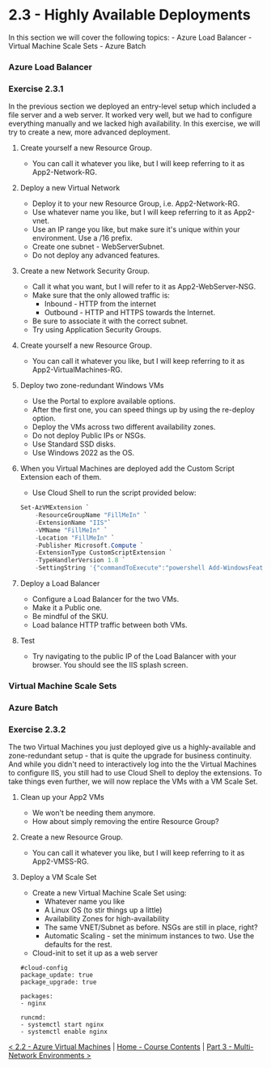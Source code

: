 # 2.3 - Highly Available Deployments

In this section we will cover the following topics:
    - Azure Load Balancer
    - Virtual Machine Scale Sets
    - Azure Batch

### Azure Load Balancer


### Exercise 2.3.1

In the previous section we deployed an entry-level setup which included a file server and a web server. It worked very well, but we had to configure everything manually and we lacked high availability. 
In this exercise, we will try to create a new, more advanced deployment.

1. Create yourself a new Resource Group.
    - You can call it whatever you like, but I will keep referring to it as App2-Network-RG.

2. Deploy a new Virtual Network
    - Deploy it to your new Resource Group, i.e. App2-Network-RG.
    - Use whatever name you like, but I will keep referring to it as App2-vnet.
    - Use an IP range you like, but make sure it's unique within your environment. Use a /16 prefix.
    - Create one subnet - WebServerSubnet.
    - Do not deploy any advanced features.

3. Create a new Network Security Group.
    - Call it what you want, but I will refer to it as App2-WebServer-NSG.
    - Make sure that the only allowed traffic is:
        - Inbound - HTTP from the internet
        - Outbound - HTTP and HTTPS towards the Internet.
    - Be sure to associate it with the correct subnet.
    - Try using Application Security Groups.

4. Create yourself a new Resource Group.
    - You can call it whatever you like, but I will keep referring to it as App2-VirtualMachines-RG.

5. Deploy two zone-redundant Windows VMs
    - Use the Portal to explore available options.  
    - After the first one, you can speed things up by using the re-deploy option.
    - Deploy the VMs across two different availability zones.
    - Do not deploy Public IPs or NSGs.
    - Use Standard SSD disks.
    - Use Windows 2022 as the OS.

6. When you Virtual Machines are deployed add the Custom Script Extension each of them. 
    - Use Cloud Shell to run the script provided below:

    ```PowerShell
    Set-AzVMExtension `
        -ResourceGroupName "FillMeIn" `
        -ExtensionName "IIS"`
        -VMName "FillMeIn" `
        -Location "FillMeIn" `
        -Publisher Microsoft.Compute `
        -ExtensionType CustomScriptExtension `
        -TypeHandlerVersion 1.8 `
        -SettingString '{"commandToExecute":"powershell Add-WindowsFeature Web-Server; powershell Add-Content -Path \"C:\\inetpub\\wwwroot\\Default.htm\" -Value $($env:computername."}'
    ```

7. Deploy a Load Balancer 
    - Configure a Load Balancer for the two VMs.
    - Make it a Public one.
    - Be mindful of the SKU.
    - Load balance HTTP traffic between both VMs.

8. Test
    - Try navigating to the public IP of the Load Balancer with your browser. You should see the IIS splash screen. 


### Virtual Machine Scale Sets


### Azure Batch


### Exercise 2.3.2

The two Virtual Machines you just deployed give us a highly-available and zone-redundant setup - that is quite the upgrade for business continuity. And while you didn't need to interactively log into the the Virtual Machines to configure IIS, you still had to use Cloud Shell to deploy the extensions. 
To take things even further, we will now replace the VMs with a VM Scale Set.

1. Clean up your App2 VMs
    - We won't be needing them anymore.
    - How about simply removing the entire Resource Group?

2. Create a new Resource Group.
    - You can call it whatever you like, but I will keep referring to it as App2-VMSS-RG.

3. Deploy a VM Scale Set
    - Create a new Virtual Machine Scale Set using:
        - Whatever name you like
        - A Linux OS (to stir things up a little)
        - Availability Zones for high-availability
        - The same VNET/Subnet as before. NSGs are still in place, right?
        - Automatic Scaling - set the minimum instances to two. Use the defaults for the rest.
    - Cloud-init to set it up as a web server

    ```Cloud-Init
    #cloud-config
    package_update: true
    package_upgrade: true

    packages:
    - nginx

    runcmd:
    - systemctl start nginx
    - systemctl enable nginx
    ```


[< 2.2 - Azure Virtual Machines](./azureVirtualMachines.md) | [Home - Course Contents](../Contents.md) |  [ Part 3 - Multi-Network Environments >](../Part3/partThreeIndex.md)
